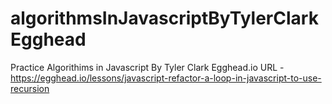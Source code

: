 # algorithmsInJavascriptByTylerClarkEgghead
Practice Algorithims in Javascript By Tyler Clark Egghead.io URL - https://egghead.io/lessons/javascript-refactor-a-loop-in-javascript-to-use-recursion
